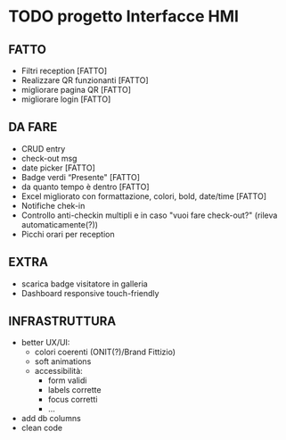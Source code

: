 # TODO progetto Interfacce HMI

## FATTO

+ Filtri reception [FATTO]
+ Realizzare QR funzionanti [FATTO]
+ migliorare pagina QR [FATTO]
+ migliorare login [FATTO]

## DA FARE

+ CRUD entry
+ check-out msg
+ date picker [FATTO]
+ Badge verdi “Presente" [FATTO]
+ da quanto tempo è dentro [FATTO]
+ Excel migliorato con formattazione, colori, bold, date/time [FATTO]
+ Notifiche chek-in
+ Controllo anti-checkin multipli e in caso "vuoi fare check-out?" (rileva automaticamente(?))
+ Picchi orari per reception

## EXTRA

+ scarica badge visitatore in galleria
+ Dashboard responsive touch-friendly

## INFRASTRUTTURA

+ better UX/UI:
  + colori coerenti (ONIT(?)/Brand Fittizio)
  + soft animations
  + accessibilità:
	+ form validi
	+ labels corrette
	+ focus corretti
	+ ...
+ add db columns
+ clean code
